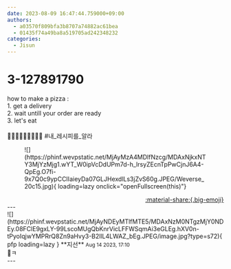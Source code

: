 ```yaml
---
date: 2023-08-09 16:47:44.759000+09:00
authors:
  - a03570f809bfa3b8707a74882ac61bea
  - 01435f74a49ba8a519705ad242348232
categories:
  - Jisun
---
```


# 3-127891790

<div class="post-container" markdown="1">
<div class="content-container md-sidebar__scrollwrap" markdown="1">

how to make a pizza : <br>1. get a delivery <br>2. wait untill your order are ready<br>3. let's eat <br><br>🧚🏻‍♀️🧚🏻‍♀️🧚🏻‍♀️ \#내_레시피를_알라 
<figure markdown="1">
![](https://phinf.wevpstatic.net/MjAyMzA4MDlfNzcg/MDAxNjkxNTY3MjYzMjg1.wYT_W0ipVcDdUPm7d-h_lrsyZEcnTpPwCjnJ6A4-QpEg.O7fi-9x7Q0c9ypCCIIaieyDa07GLJHexdlLs3jZvS60g.JPEG/Weverse_20c15.jpg){ loading=lazy onclick="openFullscreen(this)"}
</figure>


</div>
</div>

<div style="text-align: right;" markdown="1">
<a href="https://weverse.io/fromis9/fanpost/3-127891790" style="text-align: right;">:material-share:{.big-emoji}</a>
</div>
---

<div class="comments-container md-sidebar__scrollwrap" markdown="1">
<div class="comment" markdown="1">
<div class='id-container' markdown="1">
![](https://phinf.wevpstatic.net/MjAyNDEyMTlfMTE5/MDAxNzM0NTgzMjY0NDEy.08FClE9gxLY-99LscoMUgQbKnrVicLFFWSqmAi3eGLEg.hXV0n-tPyoIqjwYMPRrQ8Zn9aHvy3-B2llL4LWAZ_bEg.JPEG/image.jpg?type=s72){ pfp loading=lazy }
**<span class="artist">지선</span>** <small>Aug 14 2023, 17:10</small><br>
</div>
<div class='comment-body' markdown="1">
👀ㅋ
</div>
</div>
</div>
---
